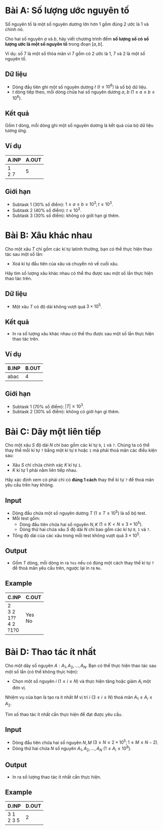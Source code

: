 # Bài A: Số lượng ước nguyên tố
<!-- https://c.tmath.vn/problem/toan058c -->

Số nguyên tố là một số nguyên dương lớn hơn $1$ gồm đúng $2$ ước là $1$ và chính nó.

Cho hai số nguyên $a$ và $b$, hãy viết chương trình đếm **số lượng số có số lượng ước là một số nguyên tố** trong đoạn $[a,b].$

Ví dụ: số $7$ là một số thỏa mãn vì $7$ gồm có $2$ ước là $1$, $7$ và $2$ là một số nguyên tố.

## Dữ liệu

- Dòng đầu tiên ghi một số nguyên dương $t\ (t \leq 10^6)$ là số bộ dữ liệu.
- $t$ dòng tiếp theo, mỗi dòng chứa hai số nguyên dương $a,\ b\ (1 \leq a \leq b \leq 10^6).$

## Kết quả

Gồm $t$ dòng, mỗi dòng ghi một số nguyên dương là kết quả của bộ dữ liệu tương ứng.

## Ví dụ

| A.INP    | A.OUT |
| -------- | ----- |
| 1<br>2 7 | 5     |

## Giới hạn

- Subtask $1$ ($30\%$ số điểm): $1 \leq a \leq b \leq 10^3;t \leq 10^3$.
- Subtask $2$ ($40\%$ số điểm): $t \leq 10^3$.
- Subtask $3$ ($30\%$ số điểm): không có giới hạn gì thêm.

# Bài B: Xâu khác nhau

Cho một xâu $T$ chỉ gồm các kí tự latinh thường, bạn có thể thực hiện thao tác sau một số lần:

- Xoá kí tự đầu tiên của xâu và chuyển nó về cuối xâu.

Hãy tìm số lượng xâu khác nhau có thể thu được sau một số lần thực hiện thao tác trên.

## Dữ liệu

- Một xâu $T$ có độ dài không vượt quá $3\times 10^5$.

## Kết quả

- In ra số lượng xâu khác nhau có thể thu được sau một số lần thực hiện thao tác trên.

## Ví dụ

| B.INP | B.OUT |
| ----- | ----- |
| abac  | 4     |

## Giới hạn

- Subtask $1$ ($70\%$ số điểm): $|T| \leq 10^3$.
- Subtask $2$ ($30\%$ số điểm): không có giới hạn gì thêm.


# Bài C: Dãy một liên tiếp
<!-- arc150a -->

Cho một xâu $S$ độ dài $N$ chỉ bao gồm các kí tự `0`, `1` và `?`. Chúng ta có thể thay thế mỗi kí tự `?` bằng một kí tự `0` hoặc `1` mà phải thoả mãn các điều kiện sau:

- Xâu $S$ chỉ chứa chính xác $K$ kí tự `1`.
- $K$ kí tự $1$ phải nằm liên tiếp nhau.

Hãy xác định xem có phải chỉ có **đúng 1 cách** thay thế kí tự `?` để thoả mãn yêu cầu trên hay không. 

## Input

- Dòng đầu chứa một số nguyên dương $T$ $(1 \le T \le 10^5)$ là số bộ test.
- Mỗi test gồm:
    + Dòng đầu tiên chứa hai số nguyên $N, K$ $(1 \le K < N \le 3\times10^5)$.
    + Dòng thứ hai chứa xâu $S$ độ dài $N$ chỉ bao gồm các kí tự `0`, `1` và `?`.
- Tổng độ dài của các xâu trong mỗi test không vượt quá $3\times10^5$.

## Output

- Gồm $T$ dòng, mỗi dòng in ra `Yes` nếu có đúng một cách thay thế kí tự `?` để thoả mãn yêu cầu trên, ngược lại in ra `No`.

## Example

| C.INP                          | C.OUT     |
| ------------------------------ | --------- |
| 2<br>3 2<br>1??<br>4 2<br>?1?0 | Yes<br>No |

## 

# Bài D: Thao tác ít nhất
<!-- arc163b -->

Cho một dãy số nguyên $A: A_1, A_2, \dots, A_N$. Bạn có thể thực hiện thao tác sau một số lần (có thể không thực hiện):

- Chọn một số nguyên $i\ (1 \le i \le N)$ và thực hiện tăng hoặc giảm $A_i$ một đơn vị.

Nhiệm vụ của bạn là tạo ra ít nhất $M$ vị trí $i\ (3\le i\le N)$ thoả mãn $A_1 \le A_i \le A_2$.

Tìm số thao tác ít nhất cần thực hiện để đạt được yêu cầu.

## Input

- Dòng đầu tiên chứa hai số nguyên $N, M$ $(3 \le N \le 2\times 10^5; 1 \le M \le N - 2)$.
- Dòng thứ hai chứa $N$ số nguyên $A_1, A_2, \dots, A_N$ $(1 \le A_i \le 10^9)$.

## Output

- In ra số lượng thao tác ít nhất cần thực hiện.

## Example

| D.INP        | D.OUT |
| ------------ | ----- |
| 3 1<br>2 3 5 | 2     |